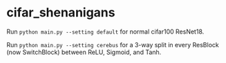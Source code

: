 # cifar_shenanigans

Run `python main.py --setting default` for normal cifar100 ResNet18.

Run `python main.py --setting cerebus` for a 3-way split in every ResBlock
(now SwitchBlock) between ReLU, Sigmoid, and Tanh.
